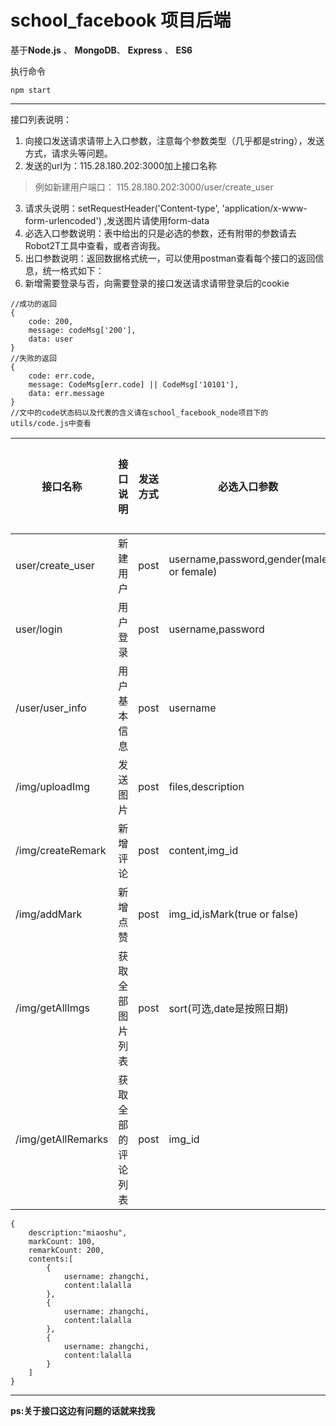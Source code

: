 # school_facebook 项目后端

基于**Node.js** 、 **MongoDB**、 **Express** 、 **ES6**

执行命令

`npm start`

----

接口列表说明：

1. 向接口发送请求请带上入口参数，注意每个参数类型（几乎都是string），发送方式，请求头等问题。
2. 发送的url为：115.28.180.202:3000加上接口名称

 > 例如新建用户端口：
 > 115.28.180.202:3000/user/create_user

3. 请求头说明：setRequestHeader('Content-type', 'application/x-www-form-urlencoded') ,发送图片请使用form-data
4. 必选入口参数说明：表中给出的只是必选的参数，还有附带的参数请去Robot2T工具中查看，或者咨询我。
5. 出口参数说明：返回数据格式统一，可以使用postman查看每个接口的返回信息，统一格式如下：
6. 新增需要登录与否，向需要登录的接口发送请求请带登录后的cookie
```
//成功的返回
{
    code: 200,
    message: codeMsg['200'],
    data: user
}
//失败的返回
{
    code: err.code,
    message: CodeMsg[err.code] || CodeMsg['10101'],
    data: err.message
}
//文中的code状态码以及代表的含义请在school_facebook_node项目下的utils/code.js中查看
```

| 接口名称|接口说明|发送方式|必选入口参数 | 出口参数 |是否需要登录|
| -------|------ |-------------| -----|-----|------|
| user/create_user | 新建用户 |post |username,password,gender(male or female) |user|否|
| user/login| 用户登录 | post |username,password|user|否|
|/user/user_info| 用户基本信息|post|username|user|是|
|/img/uploadImg|发送图片|post|files,description|img|是|
|/img/createRemark|新增评论|post|content,img_id|remark|是|
|/img/addMark|新增点赞|post|img_id,isMark(true or false)|mark|是|
|/img/getAllImgs|获取全部图片列表|post|sort(可选,date是按照日期)|mark|是|
|/img/getAllRemarks|获取全部的评论列表|post|img_id|如下|否|


    {
        description:"miaoshu",
        markCount: 100,
        remarkCount: 200,
        contents:[
            {
                username: zhangchi,
                content:lalalla
            },
            {
                username: zhangchi,
                content:lalalla
            },
            {
                username: zhangchi,
                content:lalalla
            }
        ]
    } 
----------


**ps:关于接口这边有问题的话就来找我**